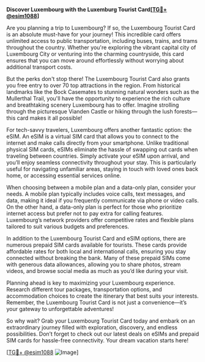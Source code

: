 **Discover Luxembourg with the Luxemburg Tourist Card[[TG💪+ @esim1088](https://t.me/s/esim1088)]**

Are you planning a trip to Luxembourg? If so, the Luxembourg Tourist Card is an absolute must-have for your journey! This incredible card offers unlimited access to public transportation, including buses, trains, and trams throughout the country. Whether you're exploring the vibrant capital city of Luxembourg City or venturing into the charming countryside, this card ensures that you can move around effortlessly without worrying about additional transport costs.

But the perks don't stop there! The Luxembourg Tourist Card also grants you free entry to over 70 top attractions in the region. From historical landmarks like the Bock Casemates to stunning natural wonders such as the Mullerthal Trail, you'll have the opportunity to experience the rich culture and breathtaking scenery Luxembourg has to offer. Imagine strolling through the picturesque Vianden Castle or hiking through the lush forests—this card makes it all possible!

For tech-savvy travelers, Luxembourg offers another fantastic option: the eSIM. An eSIM is a virtual SIM card that allows you to connect to the internet and make calls directly from your smartphone. Unlike traditional physical SIM cards, eSIMs eliminate the hassle of swapping out cards when traveling between countries. Simply activate your eSIM upon arrival, and you’ll enjoy seamless connectivity throughout your stay. This is particularly useful for navigating unfamiliar areas, staying in touch with loved ones back home, or accessing essential services online.

When choosing between a mobile plan and a data-only plan, consider your needs. A mobile plan typically includes voice calls, text messages, and data, making it ideal if you frequently communicate via phone or video calls. On the other hand, a data-only plan is perfect for those who prioritize internet access but prefer not to pay extra for calling features. Luxembourg’s network providers offer competitive rates and flexible plans tailored to suit various budgets and preferences.

In addition to the Luxembourg Tourist Card and eSIM options, there are numerous prepaid SIM cards available for tourists. These cards provide affordable rates for both local and international calls, ensuring you stay connected without breaking the bank. Many of these prepaid SIMs come with generous data allowances, allowing you to share photos, stream videos, and browse social media as much as you’d like during your visit.

Planning ahead is key to maximizing your Luxembourg experience. Research different tour packages, transportation options, and accommodation choices to create the itinerary that best suits your interests. Remember, the Luxembourg Tourist Card is not just a convenience—it’s your gateway to unforgettable adventures!

So why wait? Grab your Luxembourg Tourist Card today and embark on an extraordinary journey filled with exploration, discovery, and endless possibilities. Don’t forget to check out our latest deals on eSIMs and prepaid SIM cards for hassle-free connectivity. Your dream vacation starts here!

[[TG💪+ @esim1088](https://t.me/s/esim1088) ![Image](https://i.postimg.cc/Y0z9fWf4/image.png)]